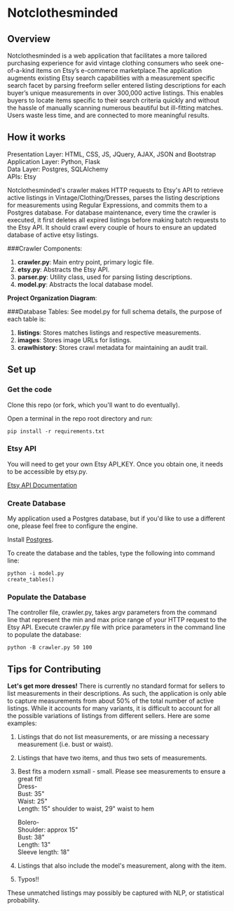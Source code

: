 Notclothesminded
=========================

Overview
-----------

Notclothesminded is a web application that facilitates a more tailored purchasing experience for avid vintage clothing
consumers who seek one-of-a-kind items on Etsy’s e-commerce marketplace.The application augments existing Etsy search
capabilities with a measurement specific search facet by parsing freeform seller entered listing descriptions for each
buyer’s unique measurements in over 300,000 active listings.  This enables buyers to locate items specific to their 
search criteria quickly and without the hassle of manually scanning numerous beautiful but ill-fitting matches. 
Users waste less time, and are connected to more meaningful results. 

How it works
------------
Presentation Layer:  HTML, CSS, JS, JQuery, AJAX, JSON and Bootstrap<br/>
Application Layer: Python, Flask<br/>
Data Layer: Postgres, SQLAlchemy<br/>
APIs: Etsy<br/>

Notclothesminded's crawler makes HTTP requests to Etsy's API to retrieve active listings in Vintage/Clothing/Dresses, parses the listing descriptions for measurements using Regular Expressions, and commits them to a Postgres database. For database maintenance, every time the crawler is executed, it first deletes all expired listings before making batch requests to the Etsy API. It should crawl every couple of hours to ensure an updated database of active etsy listings.

###Crawler Components:

1. __crawler.py__: Main entry point, primary logic file.
2. __etsy.py__: Abstracts the Etsy API.
2. __parser.py__: Utility class, used for parsing listing descriptions.
3. __model.py__: Abstracts the local database model.

__Project Organization Diagram__:

###Database Tables:
See model.py for full schema details, the purpose of each table is:

1. __listings__: Stores matches listings and respective measurements.
2. __images__: Stores image URLs for listings.
2. __crawlhistory__: Stores crawl metadata for maintaining an audit trail.

Set up
------------
### Get the code

Clone this repo (or fork, which you'll want to do eventually).

Open a terminal in the repo root directory and run:

```
pip install -r requirements.txt
```
### Etsy API

You will need to get your own Etsy API_KEY. Once you obtain one, it needs to be accessible by etsy.py.

[Etsy API Documentation](https://www.etsy.com/developers/documentation/getting_started/api_basics)



### Create Database

My application used a Postgres database, but if you'd like to use a different one, please feel free to configure the engine.

Install [Postgres](http://postgresapp.com/documentation/).


To create the database and the tables, type the following into command line:


```
python -i model.py
create_tables()
```

### Populate the Database

The controller file, crawler.py, takes argv parameters from the command line that represent the min and max price range of your HTTP request to the Etsy API. Execute crawler.py file with price parameters in the command line to populate the database:


```
python -B crawler.py 50 100
```


Tips for Contributing
------
__Let's get more dresses!__ There is currently no standard format for sellers to list measurements in their descriptions. As such, the application is only able to capture measurements from about 50% of the total number of active listings. While it accounts for many variants, it is difficult to account for all the possible variations of listings from different sellers. Here are some examples:

1. Listings that do not list measurements, or are missing a necessary measurement (i.e. bust or waist). 
2. Listings that have two items, and thus two sets of measurements.
  1. Best fits a modern xsmall - small. Please see measurements to ensure a great fit!
     <br>Dress- 
     <br>Bust: 35"
     <br>Waist: 25"
     <br>Length: 15" shoulder to waist, 29" waist to hem
    
     Bolero- 
     <br>Shoulder: approx 15"
     <br>Bust: 38"
     <br>Length: 13"
     <br>Sleeve length: 18"
3. Listings that also include the model's measurement, along with the item.
4. Typos!!

These unmatched listings may possibly be captured with NLP, or statistical probability. 
